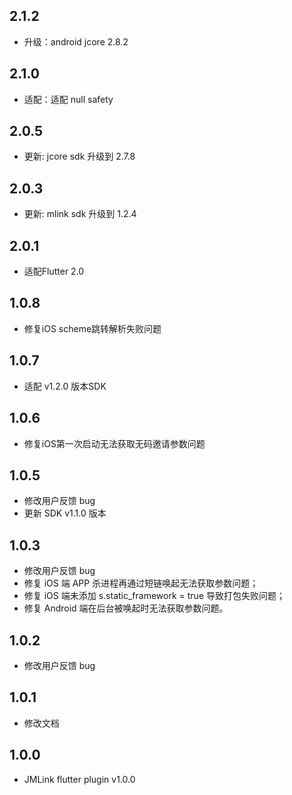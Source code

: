 ## 2.1.2
+ 升级：android jcore 2.8.2
## 2.1.0
+ 适配：适配 null safety
## 2.0.5
+ 更新: jcore sdk 升级到 2.7.8
## 2.0.3
+ 更新: mlink sdk 升级到 1.2.4
## 2.0.1
+ 适配Flutter 2.0
## 1.0.8
+ 修复iOS scheme跳转解析失败问题
## 1.0.7
+ 适配 v1.2.0 版本SDK
## 1.0.6
+ 修复iOS第一次启动无法获取无码邀请参数问题
## 1.0.5
+ 修改用户反馈 bug
+ 更新 SDK v1.1.0 版本
## 1.0.3
+ 修改用户反馈 bug
+ 修复 iOS 端 APP 杀进程再通过短链唤起无法获取参数问题；
+ 修复 iOS 端未添加 s.static_framework = true 导致打包失败问题；
+ 修复 Android 端在后台被唤起时无法获取参数问题。
## 1.0.2
+ 修改用户反馈 bug

## 1.0.1
+ 修改文档

## 1.0.0
+ JMLink flutter plugin v1.0.0

